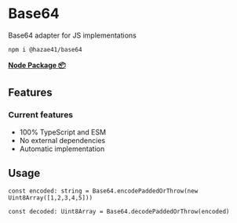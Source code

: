 # Base64

Base64 adapter for JS implementations

```bash
npm i @hazae41/base64
```

[**Node Package 📦**](https://www.npmjs.com/package/@hazae41/base64)

## Features

### Current features
- 100% TypeScript and ESM
- No external dependencies
- Automatic implementation

## Usage

```tsx
const encoded: string = Base64.encodePaddedOrThrow(new Uint8Array([1,2,3,4,5]))
```

```tsx
const decoded: Uint8Array = Base64.decodePaddedOrThrow(encoded)
```